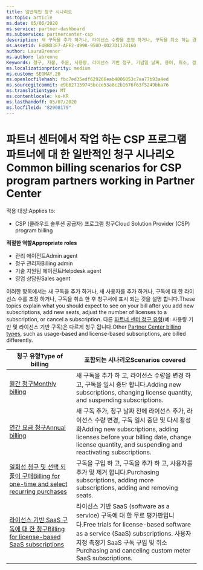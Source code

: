 ```yaml
---
title: 일반적인 청구 시나리오
ms.topic: article
ms.date: 05/06/2020
ms.service: partner-dashboard
ms.subservice: partnercenter-csp
description: 새 구독을 추가 하거나, 라이선스 수량을 조정 하거나, 구독을 취소 하는 경우 대금 청구를 살펴보세요. 사용량 기반 및 라이선스 기반 구독이 어떻게 다른 지 확인 합니다.
ms.assetid: E4BBD3E7-AFE2-4998-950D-0D27D1178160
author: LauraBrenner
ms.author: labrenne
Keywords: 청구, 지불, 주문, 사용량, 라이선스 기반 청구, 기념일 날짜, 용어, 취소, 갱신, 가격 수식, 조정 파일, 정찰 파일
ms.localizationpriority: medium
ms.custom: SEOMAY.20
ms.openlocfilehash: fbc7ed35edf629266eab4806053c7aa77b93a4ed
ms.sourcegitcommit: e9b627159745bcce53a8c2b1676f63f5249bba76
ms.translationtype: MT
ms.contentlocale: ko-KR
ms.lasthandoff: 05/07/2020
ms.locfileid: "82908179"
---
```

# <a name="common-billing-scenarios-for-csp-program-partners-working-in-partner-center"></a><span data-ttu-id="5b75a-105">파트너 센터에서 작업 하는 CSP 프로그램 파트너에 대 한 일반적인 청구 시나리오</span><span class="sxs-lookup"><span data-stu-id="5b75a-105">Common billing scenarios for CSP program partners working in Partner Center</span></span>

<span data-ttu-id="5b75a-106">적용 대상:</span><span class="sxs-lookup"><span data-stu-id="5b75a-106">Applies to:</span></span>

- <span data-ttu-id="5b75a-107">CSP (클라우드 솔루션 공급자) 프로그램 청구</span><span class="sxs-lookup"><span data-stu-id="5b75a-107">Cloud Solution Provider (CSP) program billing</span></span>

<span data-ttu-id="5b75a-108">**적절한 역할**</span><span class="sxs-lookup"><span data-stu-id="5b75a-108">**Appropriate roles**</span></span>

- <span data-ttu-id="5b75a-109">관리 에이전트</span><span class="sxs-lookup"><span data-stu-id="5b75a-109">Admin agent</span></span>
- <span data-ttu-id="5b75a-110">청구 관리자</span><span class="sxs-lookup"><span data-stu-id="5b75a-110">Billing admin</span></span>
- <span data-ttu-id="5b75a-111">기술 지원팀 에이전트</span><span class="sxs-lookup"><span data-stu-id="5b75a-111">Helpdesk agent</span></span>
- <span data-ttu-id="5b75a-112">영업 상담원</span><span class="sxs-lookup"><span data-stu-id="5b75a-112">Sales agent</span></span>

<span data-ttu-id="5b75a-113">이러한 항목에서는 새 구독을 추가 하거나, 새 사용자를 추가 하거나, 구독에 대 한 라이선스 수를 조정 하거나, 구독을 취소 한 후 청구서에 표시 되는 것을 설명 합니다.</span><span class="sxs-lookup"><span data-stu-id="5b75a-113">These topics explain what you should expect to see on your bill after you add new subscriptions, add new seats, adjust the number of licenses to a subscription, or cancel a subscription.</span></span> <span data-ttu-id="5b75a-114">다른 [파트너 센터 청구 유형](billing-different-types.md)(예: 사용량 기반 및 라이선스 기반 구독)은 다르게 청구 됩니다.</span><span class="sxs-lookup"><span data-stu-id="5b75a-114">Other [Partner Center billing types](billing-different-types.md), such as usage-based and license-based subscriptions, are billed differently.</span></span>

| <span data-ttu-id="5b75a-115">청구 유형</span><span class="sxs-lookup"><span data-stu-id="5b75a-115">Type of billing</span></span> | <span data-ttu-id="5b75a-116">포함되는 시나리오</span><span class="sxs-lookup"><span data-stu-id="5b75a-116">Scenarios covered</span></span> |
| --------------- | ----------------- |
| [<span data-ttu-id="5b75a-117">월간 청구</span><span class="sxs-lookup"><span data-stu-id="5b75a-117">Monthly billing</span></span>](common-billing-scenarios-monthly.md) | <span data-ttu-id="5b75a-118">새 구독을 추가 하 고, 라이선스 수량을 변경 하 고, 구독을 일시 중단 합니다.</span><span class="sxs-lookup"><span data-stu-id="5b75a-118">Adding new subscriptions, changing license quantity, and suspending subscriptions.</span></span> |
| [<span data-ttu-id="5b75a-119">연간 요금 청구</span><span class="sxs-lookup"><span data-stu-id="5b75a-119">Annual billing</span></span>](common-billing-scenarios-annual.md) | <span data-ttu-id="5b75a-120">새 구독 추가, 청구 날짜 전에 라이선스 추가, 라이선스 수량 변경, 구독 일시 중단 및 다시 활성화</span><span class="sxs-lookup"><span data-stu-id="5b75a-120">Adding new subscriptions, adding licenses before your billing date, change license quantity, and suspending and reactivating subscriptions.</span></span> |
| [<span data-ttu-id="5b75a-121">일회성 청구 및 선택 되풀이 구매</span><span class="sxs-lookup"><span data-stu-id="5b75a-121">Billing for one-time and select recurring purchases</span></span>](common-billing-scenarios-onetime-recurring.md) | <span data-ttu-id="5b75a-122">구독을 구입 하 고, 구독을 추가 하 고, 사용자를 추가 및 제거 합니다.</span><span class="sxs-lookup"><span data-stu-id="5b75a-122">Purchasing subscriptions, adding more subscriptions, adding and removing seats.</span></span> |
| [<span data-ttu-id="5b75a-123">라이선스 기반 SaaS 구독에 대 한 청구</span><span class="sxs-lookup"><span data-stu-id="5b75a-123">Billing for license-based SaaS subscriptions</span></span>](common-billing-scenarios-saas.md) | <span data-ttu-id="5b75a-124">라이선스 기반 SaaS (software as a service) 구독에 대 한 무료 평가판입니다.</span><span class="sxs-lookup"><span data-stu-id="5b75a-124">Free trials for license-based software as a service (SaaS) subscriptions.</span></span> <span data-ttu-id="5b75a-125">사용자 지정 측정기 SaaS 구독 구입 및 취소</span><span class="sxs-lookup"><span data-stu-id="5b75a-125">Purchasing and canceling custom meter SaaS subscriptions.</span></span> |
